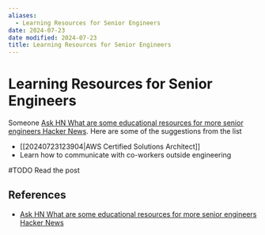 ```yaml
---
aliases:
  - Learning Resources for Senior Engineers
date: 2024-07-23
date modified: 2024-07-23
title: Learning Resources for Senior Engineers
---
```


# Learning Resources for Senior Engineers

Someone [Ask HN What are some educational resources for more senior engineers  Hacker News](https://news.ycombinator.com/item?id=36438477). Here are some of the suggestions from the list

- [[20240723123904|AWS Certified Solutions Architect]]
- Learn how to communicate with co-workers outside engineering

#TODO Read the post

## References

- [Ask HN What are some educational resources for more senior engineers  Hacker News](https://news.ycombinator.com/item?id=36438477)
